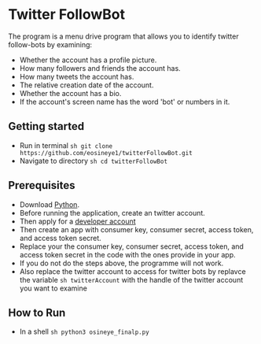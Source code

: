 
# Twitter FollowBot 

The program is a menu drive program that allows you to identify twitter follow-bots by examining:
*	Whether the account has a profile picture.
*	How many followers and friends the account has.
*	How many tweets the account has.
*	The relative creation date of the account.
*	Whether the account has a bio.
*	If the account's screen name has the word 'bot' or numbers in it.

## Getting started

* 	Run in terminal ```sh git clone https://github.com/eosineye1/twitterFollowBot.git```
* 	Navigate to directory ```sh cd twitterFollowBot```

## Prerequisites
*   Download [Python](https://www.python.org/downloads/).
*   Before running the application, create an twitter account. 
*   Then apply for a [developer account](https://developer.twitter.com/en/apply-for-access) 
*   Then create an app with consumer key, consumer secret, access token, and access token secret. 
* 	Replace your the consumer key, consumer secret, access token, and access token secret in the code with the ones provide in your app.
*   If you do not do the steps above, the programme will not work. 
*   Also replace the twitter account to access for twitter bots by replavce the variable ```sh twitterAccount``` with the handle of the twitter account you want to examine

## How to Run
* 	In a shell ```sh python3 osineye_finalp.py```


